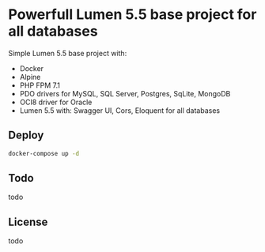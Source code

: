 # Powerfull Lumen 5.5 base project for all databases

Simple Lumen 5.5 base project with:
- Docker
- Alpine 
- PHP FPM 7.1
- PDO drivers for MySQL, SQL Server, Postgres, SqLite, MongoDB
- OCI8 driver for Oracle
- Lumen 5.5 with: Swagger UI, Cors, Eloquent for all databases

## Deploy

```sh
docker-compose up -d
```

## Todo

todo

## License

todo